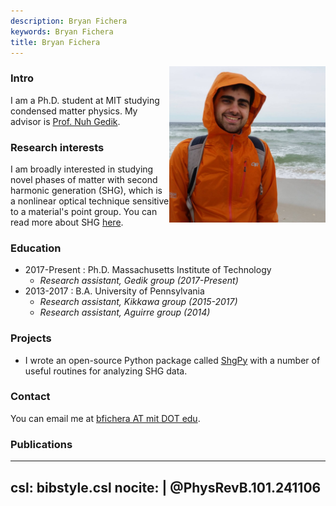 ```yaml
---
description: Bryan Fichera
keywords: Bryan Fichera
title: Bryan Fichera
---
```


<img src="profile.jpg" alt="me" height="250" align="right"/>

### Intro

I am a Ph.D. student at MIT studying condensed matter physics. My advisor is [Prof. Nuh Gedik](https://web.mit.edu/physics/people/faculty/gedik_nuh.html).

### Research interests

I am broadly interested in studying novel phases of matter with second harmonic generation (SHG), which is a nonlinear optical technique sensitive to a material's point group. You can read more about SHG [here](https://aip.scitation.org/doi/10.1063/1.4891417).

### Education

- 2017-Present : Ph.D. Massachusetts Institute of Technology
    - *Research assistant, Gedik group (2017-Present)*
- 2013-2017 : B.A. University of Pennsylvania
    - *Research assistant, Kikkawa group (2015-2017)*
    - *Research assistant, Aguirre group (2014)*

### Projects

- I wrote an open-source Python package called [ShgPy](https://bfichera.github.io/shgpy/) with a number of useful routines for analyzing SHG data. 

### Contact

You can email me at [bfichera AT mit DOT edu](mailto:bfichera@mit.edu).

### Publications

---
csl: bibstyle.csl
nocite: |
  @PhysRevB.101.241106
---
